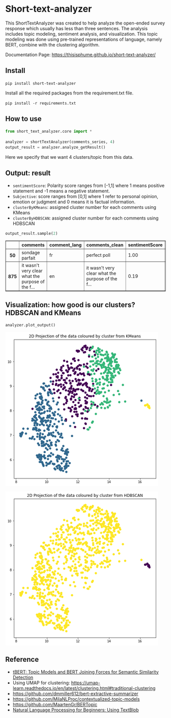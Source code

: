 # Short-text-analyzer



This ShortTextAnalyzer was created to help analyze the open-ended survey response which usually has less than three sentences. The analysis includes topic modeling, sentiment analysis, and visualization. This topic modeling was done using pre-trained representations of language, namely BERT, combine with the clustering algorithm.

Documentation Page: https://thisisphume.github.io/short-text-analyzer/

## Install

`pip install short-text-analyzer`

Install all the required packages from the requirement.txt file.

`pip install -r requirements.txt`

## How to use

```python
from short_text_analyzer.core import *

analyzer = shortTextAnalyzer(comments_series, 4)
output_result = analyzer.analyze_getResult()
```

Here we specify that we want 4 clusters/topic from this data.

## Output: result
- `sentimentScore`: Polarity score ranges from [-1,1] where 1 means positive statement and -1 means a negative statement. 
- `Subjective`: score ranges from [0,1] where 1 refer to personal opinion, emotion or judgment and 0 means it is factual information. 
- `clusterByKMeans`: assigned cluster number for each comments using KMeans
- `clusterByHDBSCAN`: assigned cluster number for each comments using HDBSCAN

```python
output_result.sample(2)
```




<div>
<style scoped>
    .dataframe tbody tr th:only-of-type {
        vertical-align: middle;
    }

    .dataframe tbody tr th {
        vertical-align: top;
    }

    .dataframe thead th {
        text-align: right;
    }
</style>
<table border="1" class="dataframe">
  <thead>
    <tr style="text-align: right;">
      <th></th>
      <th>comments</th>
      <th>comment_lang</th>
      <th>comments_clean</th>
      <th>sentimentScore</th>
      <th>subjectiveScore</th>
      <th>clusterByKMeans</th>
      <th>clusterByHDBSCAN</th>
    </tr>
  </thead>
  <tbody>
    <tr>
      <th>50</th>
      <td>sondage parfait</td>
      <td>fr</td>
      <td>perfect poll</td>
      <td>1.00</td>
      <td>1.000000</td>
      <td>2</td>
      <td>1</td>
    </tr>
    <tr>
      <th>875</th>
      <td>it wasn't very clear what the purpose of the f...</td>
      <td>en</td>
      <td>it wasn't very clear what the purpose of the f...</td>
      <td>0.19</td>
      <td>0.415833</td>
      <td>1</td>
      <td>1</td>
    </tr>
  </tbody>
</table>
</div>



## Visualization: how good is our clusters? HDBSCAN and KMeans

```python
analyzer.plot_output()
```


![png](docs/images/output_11_0.png)



![png](docs/images/output_11_1.png)


## Reference
- [tBERT: Topic Models and BERT Joining Forces for Semantic Similarity Detection](https://www.aclweb.org/anthology/2020.acl-main.630.pdf)
- Using UMAP for clustering: https://umap-learn.readthedocs.io/en/latest/clustering.html#traditional-clustering
- https://github.com/dmmiller612/bert-extractive-summarizer
- https://github.com/MilaNLProc/contextualized-topic-models
- https://github.com/MaartenGr/BERTopic
- [Natural Language Processing for Beginners: Using TextBlob](https://www.analyticsvidhya.com/blog/2018/02/natural-language-processing-for-beginners-using-textblob/#:~:text=The%20sentiment%20function%20of%20textblob,properties%2C%20polarity%2C%20and%20subjectivity.&text=Subjective%20sentences%20generally%20refer%20to,of%20%5B0%2C1%5D.)

